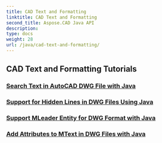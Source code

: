 ```yaml
---
title: CAD Text and Formatting
linktitle: CAD Text and Formatting
second_title: Aspose.CAD Java API
description: 
type: docs
weight: 28
url: /java/cad-text-and-formatting/
---
```


## CAD Text and Formatting Tutorials
### [Search Text in AutoCAD DWG File with Java](./search-text-in-dwg/)
### [Support for Hidden Lines in DWG Files Using Java](./support-hidden-lines-in-dwg/)
### [Support MLeader Entity for DWG Format with Java](./support-mleader-entity/)
### [Add Attributes to MText in DWG Files with Java](./add-attributes-to-mtext/)